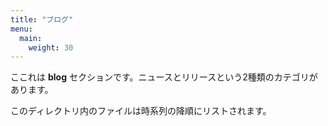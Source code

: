 ```yaml
---
title: "ブログ"
menu:
  main:
    weight: 30
---
```



ここれは **blog** セクションです。ニュースとリリースという2種類のカテゴリがあります。

このディレクトリ内のファイルは時系列の降順にリストされます。
